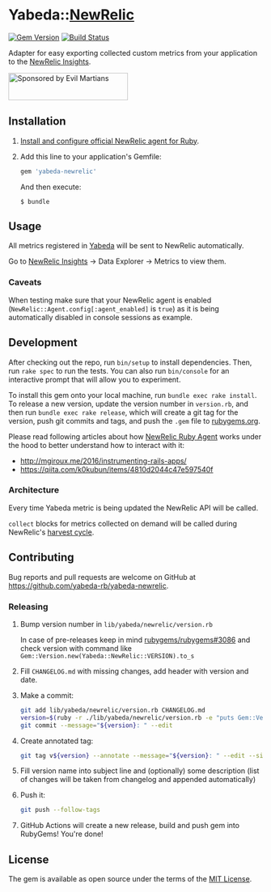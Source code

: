 # Yabeda::[NewRelic]

[![Gem Version](https://badge.fury.io/rb/yabeda-newrelic.svg)](https://rubygems.org/gems/yabeda-newrelic) [![Build Status](https://travis-ci.org/yabeda-rb/yabeda-newrelic.svg?branch=master)](https://travis-ci.org/yabeda-rb/yabeda-newrelic)

Adapter for easy exporting collected custom metrics from your application to the [NewRelic Insights].

<a href="https://evilmartians.com/?utm_source=yabeda-newrelic&utm_campaign=project_page">
<img src="https://evilmartians.com/badges/sponsored-by-evil-martians.svg" alt="Sponsored by Evil Martians" width="236" height="54">
</a>


## Installation

 1. [Install and configure official NewRelic agent for Ruby](https://docs.newrelic.com/docs/agents/ruby-agent/installation/install-new-relic-ruby-agent).

 2. Add this line to your application's Gemfile:

    ```ruby
    gem 'yabeda-newrelic'
    ```

    And then execute:

        $ bundle


## Usage

All metrics registered in [Yabeda] will be sent to NewRelic automatically.

Go to [NewRelic Insights] → Data Explorer → Metrics to view them.

### Caveats

When testing make sure that your NewRelic agent is enabled (`NewRelic::Agent.config[:agent_enabled]` is `true`) as it is being automatically disabled in console sessions as example.


## Development

After checking out the repo, run `bin/setup` to install dependencies. Then, run `rake spec` to run the tests. You can also run `bin/console` for an interactive prompt that will allow you to experiment.

To install this gem onto your local machine, run `bundle exec rake install`. To release a new version, update the version number in `version.rb`, and then run `bundle exec rake release`, which will create a git tag for the version, push git commits and tags, and push the `.gem` file to [rubygems.org](https://rubygems.org).

Please read following articles about how [NewRelic Ruby Agent](https://github.com/newrelic/rpm/) works under the hood to better understand how to interact with it:

 - http://mgiroux.me/2016/instrumenting-rails-apps/
 - https://qiita.com/k0kubun/items/4810d2044c47e597540f

### Architecture

Every time Yabeda metric is being updated the NewRelic API will be called.

`collect` blocks for metrics collected on demand will be called during NewRelic's [harvest cycle](https://docs.newrelic.com/docs/using-new-relic/welcome-new-relic/getting-started/glossary#harvest-cycle). 


## Contributing

Bug reports and pull requests are welcome on GitHub at https://github.com/yabeda-rb/yabeda-newrelic.

### Releasing

1. Bump version number in `lib/yabeda/newrelic/version.rb`

   In case of pre-releases keep in mind [rubygems/rubygems#3086](https://github.com/rubygems/rubygems/issues/3086) and check version with command like `Gem::Version.new(Yabeda::NewRelic::VERSION).to_s`

2. Fill `CHANGELOG.md` with missing changes, add header with version and date.

3. Make a commit:

   ```sh
   git add lib/yabeda/newrelic/version.rb CHANGELOG.md
   version=$(ruby -r ./lib/yabeda/newrelic/version.rb -e "puts Gem::Version.new(Yabeda::NewRelic::VERSION)")
   git commit --message="${version}: " --edit
   ```

4. Create annotated tag:

   ```sh
   git tag v${version} --annotate --message="${version}: " --edit --sign
   ```

5. Fill version name into subject line and (optionally) some description (list of changes will be taken from changelog and appended automatically)

6. Push it:

   ```sh
   git push --follow-tags
   ```

7. GitHub Actions will create a new release, build and push gem into RubyGems! You're done!

## License

The gem is available as open source under the terms of the [MIT License](https://opensource.org/licenses/MIT).

[NewRelic]: https://newrelic.com/
[NewRelic Insights]: https://insights.newrelic.com/
[Yabeda]: https://github.com/yabeda-rb/yabeda/ "Extendable framework for collecting and exporting metrics from your Ruby application "
